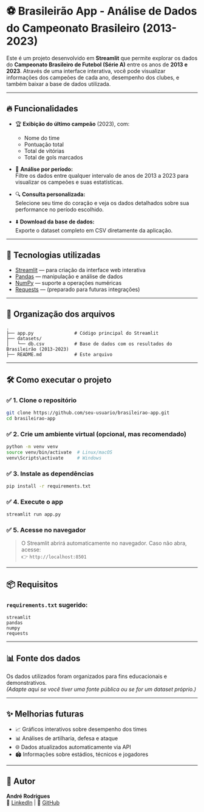 
# ⚽ Brasileirão App - Análise de Dados do Campeonato Brasileiro (2013-2023)

Este é um projeto desenvolvido em **Streamlit** que permite explorar os dados do **Campeonato Brasileiro de Futebol (Série A)** entre os anos de **2013 e 2023**. Através de uma interface interativa, você pode visualizar informações dos campeões de cada ano, desempenho dos clubes, e também baixar a base de dados utilizada.

---

## 🔥 Funcionalidades

- 🏆 **Exibição do último campeão** (2023), com:
  - Nome do time
  - Pontuação total
  - Total de vitórias
  - Total de gols marcados

- 📅 **Análise por período:**  
  Filtre os dados entre qualquer intervalo de anos de 2013 a 2023 para visualizar os campeões e suas estatísticas.

- 🔍 **Consulta personalizada:**  
  Selecione seu time do coração e veja os dados detalhados sobre sua performance no período escolhido.

- ⬇️ **Download da base de dados:**  
  Exporte o dataset completo em CSV diretamente da aplicação.

---

## 🚀 Tecnologias utilizadas

- [Streamlit](https://streamlit.io/) — para criação da interface web interativa
- [Pandas](https://pandas.pydata.org/) — manipulação e análise de dados
- [NumPy](https://numpy.org/) — suporte a operações numéricas
- [Requests](https://docs.python-requests.org/en/latest/) — (preparado para futuras integrações)

---

## 📁 Organização dos arquivos

```
.
├── app.py               # Código principal do Streamlit
├── datasets/
│   └── db.csv           # Base de dados com os resultados do Brasileirão (2013-2023)
├── README.md            # Este arquivo
```

---

## 🛠️ Como executar o projeto

### ✅ 1. Clone o repositório

```bash
git clone https://github.com/seu-usuario/brasileirao-app.git
cd brasileirao-app
```

### ✅ 2. Crie um ambiente virtual (opcional, mas recomendado)

```bash
python -m venv venv
source venv/bin/activate  # Linux/macOS
venv\Scripts\activate     # Windows
```

### ✅ 3. Instale as dependências

```bash
pip install -r requirements.txt
```

### ✅ 4. Execute o app

```bash
streamlit run app.py
```

### ✅ 5. Acesse no navegador

> O Streamlit abrirá automaticamente no navegador. Caso não abra, acesse:  
> 👉 `http://localhost:8501`

---

## 📦 Requisitos

### `requirements.txt` sugerido:

```
streamlit
pandas
numpy
requests
```

---

## 📊 Fonte dos dados

Os dados utilizados foram organizados para fins educacionais e demonstrativos.  
*(Adapte aqui se você tiver uma fonte pública ou se for um dataset próprio.)*

---

## ✨ Melhorias futuras

- 📈 Gráficos interativos sobre desempenho dos times
- 📊 Análises de artilharia, defesa e ataque
- 🌐 Dados atualizados automaticamente via API
- 🏟️ Informações sobre estádios, técnicos e jogadores

---

## 🤘 Autor

**André Rodrigues**  
🔗 [LinkedIn](https://www.linkedin.com/) | 🚀 [GitHub](https://github.com/)
